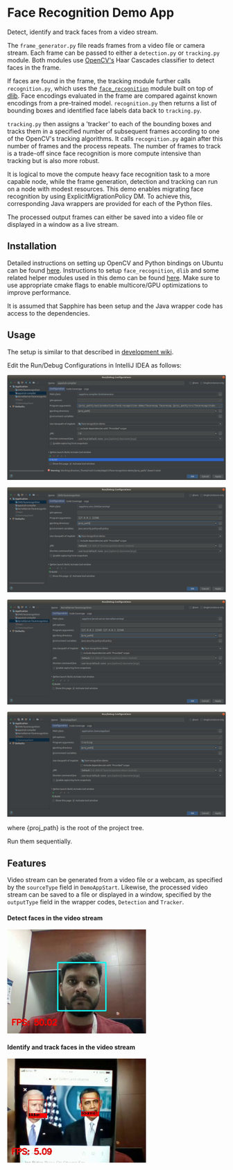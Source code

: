 # Face Recognition Demo App

Detect, identify and track faces from a video stream. 

The `frame_generator.py` file reads frames from a video file or camera stream. Each frame can be passed to either a 
`detection.py` or `tracking.py` module. Both modules use [OpenCV's](https://opencv.org) Haar Cascades classifier to 
detect faces in the frame. 

If faces are found in the frame, the tracking module further calls `recognition.py`, which uses the 
[`face_recognition`](https://github.com/ageitgey/face_recognition) module built on top of [dlib](http://dlib.net/).
Face encodings evaluated in the frame are compared against known encodings from a pre-trained model. `recognition.py` 
then returns a list of bounding boxes and identified face labels data back to `tracking.py`.

`tracking.py` then assigns a 'tracker' to each of the bounding boxes and tracks them in a specified number of 
subsequent frames according to one of the OpenCV's tracking algorithms. It calls `recognition.py` again after this 
number of frames and the process repeats. The number of frames to track is a trade-off since face recognition is more 
compute intensive than tracking but is also more robust.

It is logical to move the compute heavy face recognition task to a more capable node, while the frame generation, 
detection and tracking can run on a node with modest resources. This demo enables migrating face recognition by using
ExplicitMigrationPolicy DM. To achieve this, corresponding Java wrappers are provided for each of the Python files.

The processed output frames can either be saved into a video file or displayed in a window as a live stream.

## Installation

Detailed instructions on setting up OpenCV and Python bindings on Ubuntu can be found 
[here](https://www.pyimagesearch.com/2016/10/24/ubuntu-16-04-how-to-install-opencv/). Instructions to setup 
`face_recognition`, `dlib` and some related helper modules used in this demo can be found
[here](https://www.pyimagesearch.com/2018/06/18/face-recognition-with-opencv-python-and-deep-learning/). Make sure to 
use appropriate cmake flags to enable multicore/GPU optimizations to improve performance.

It is assumed that Sapphire has been setup and the Java wrapper code has access to the dependencies.


## Usage

The setup is similar to that described in 
[development wiki](https://github.com/Huawei-PaaS/DCAP-Sapphire/blob/master/docs/Development.md).


Edit the Run/Debug Configurations in IntelliJ IDEA as follows:


![appstub-compiler](images/appstub-compiler.png)


![OMS-facerecognition](images/OMS-facerecognition.png)


![KernelServer-facerecognition](images/KernelServer-facerecognition.png)


![DemoAppStart](images/DemoAppStart.png)

 
where {proj_path} is the root of the project tree.

Run them sequentially.


## Features

Video stream can be generated from a video file or a webcam, as specified by the `sourceType` field in `DemoAppStart`. 
Likewise, the processed video stream can be saved to a file or displayed in a window, specified by the `outputType` 
field in the wrapper codes, `Detection` and `Tracker`.

#### Detect faces in the video stream
![detection](images/detection.png)

#### Identify and track faces in the video stream
![recognition](images/recognition.png)




